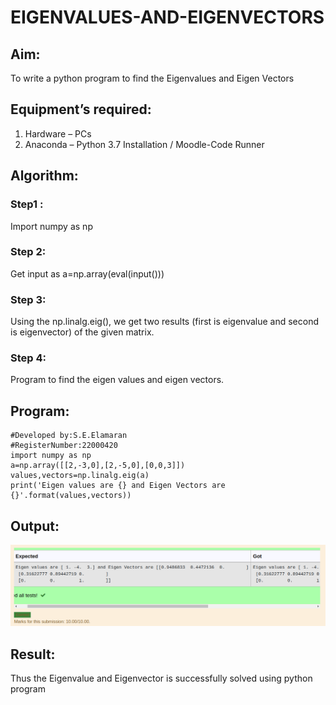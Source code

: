 # EIGENVALUES-AND-EIGENVECTORS
## Aim:
To write a python program to find the Eigenvalues and Eigen Vectors
## Equipment’s required:
1. 	Hardware – PCs
2. 	Anaconda – Python 3.7 Installation / Moodle-Code Runner
## Algorithm:
### Step1 : 
Import numpy as np
### Step 2: 
Get input as a=np.array(eval(input()))
### Step 3: 
Using the np.linalg.eig(), we get two results (first is eigenvalue and second is eigenvector) of the given matrix.
### Step 4: 
Program to find the eigen values and eigen vectors.

## Program:
```#Program to find the eigen values and eigen vectors.
#Developed by:S.E.Elamaran
#RegisterNumber:22000420
import numpy as np
a=np.array([[2,-3,0],[2,-5,0],[0,0,3]])
values,vectors=np.linalg.eig(a)
print('Eigen values are {} and Eigen Vectors are {}'.format(values,vectors))
```

## Output:
![ourput](10d.png)
## Result:
Thus the Eigenvalue and Eigenvector is successfully solved using python program
